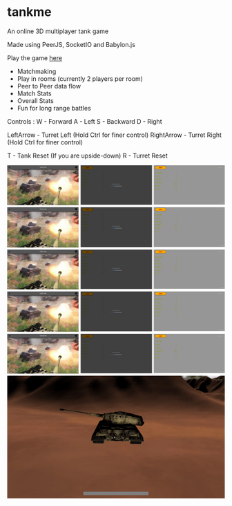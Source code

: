 # tankme
An online 3D multiplayer tank game

Made using PeerJS, SocketIO and Babylon.js

Play the game [here](https://tank-me.herokuapp.com/)

* Matchmaking
* Play in rooms (currently 2 players per room)
* Peer to Peer data flow
* Match Stats
* Overall Stats
* Fun for long range battles

Controls :
W - Forward
A - Left
S - Backward
D - Right

LeftArrow  - Turret Left  (Hold Ctrl for finer control)
RightArrow - Turret Right (Hold Ctrl for finer control)

T - Tank Reset (If you are upside-down)
R - Turret Reset


![Show1](images/show1.png)
![Show2](images/show1.png)
![Show3](images/show1.png)
![Show4](images/show1.png)
![Show5](images/show1.png)
![Show6](images/cannonFire.gif)
